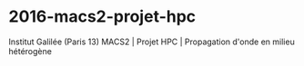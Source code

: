 # 2016-macs2-projet-hpc
Institut Galilée (Paris 13) MACS2 | Projet HPC | Propagation d'onde en milieu hétérogène
